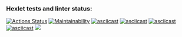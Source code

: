 ### Hexlet tests and linter status:
[![Actions Status](https://github.com/HKreoin/java-project-61/actions/workflows/hexlet-check.yml/badge.svg)](https://github.com/HKreoin/java-project-61/actions)
[![Maintainability](https://api.codeclimate.com/v1/badges/e3a5bd568f64b698acdc/maintainability)](https://codeclimate.com/github/HKreoin/java-project-61/maintainability)
[![asciicast](https://asciinema.org/a/UVkjEuvJF4rSV8V30j0Oy9nii.svg)](https://asciinema.org/a/UVkjEuvJF4rSV8V30j0Oy9nii)
[![asciicast](https://asciinema.org/a/S0vfcJgfeVO2fGruiSC1sINRB.svg)](https://asciinema.org/a/S0vfcJgfeVO2fGruiSC1sINRB)
[![asciicast](https://asciinema.org/a/0uP33Umd3OMZOLetSNsZHCXHo.svg)](https://asciinema.org/a/0uP33Umd3OMZOLetSNsZHCXHo)
[![asciicast](https://asciinema.org/a/Rie8hsEonTAe1CAdmzb7CxXNJ.svg)](https://asciinema.org/a/Rie8hsEonTAe1CAdmzb7CxXNJ)
<a href="https://asciinema.org/a/Rie8hsEonTAe1CAdmzb7CxXNJ" target="_blank"><img src="https://asciinema.org/a/Rie8hsEonTAe1CAdmzb7CxXNJ.svg" /></a>
<script src="https://asciinema.org/a/Rie8hsEonTAe1CAdmzb7CxXNJ.js" id="asciicast-647270" async="true"></script>
